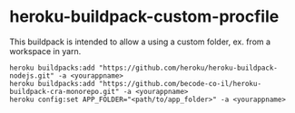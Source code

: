 # heroku-buildpack-custom-procfile

This buildpack is intended to allow a using a custom folder, ex. from a workspace in yarn.

```
heroku buildpacks:add "https://github.com/heroku/heroku-buildpack-nodejs.git" -a <yourappname> 
heroku buildpacks:add "https://github.com/becode-co-il/heroku-buildpack-cra-monorepo.git" -a <yourappname>
heroku config:set APP_FOLDER="<path/to/app_folder>" -a <yourappname>

```
